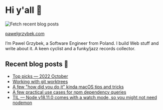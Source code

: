 # Hi y'all 👋

![Fetch recent blog posts](https://github.com/pawelgrzybek/pawelgrzybek/workflows/Fetch%20recent%20blog%20posts/badge.svg)

[pawelgrzybek.com](https://pawelgrzybek.com)

I’m Pawel Grzybek, a Software Engineer from Poland. I build Web stuff and write about it. A keen cyclist and a funky/jazz records collector.

## Recent blog posts 📝

<!-- FEED-START -->
- [Top picks — 2022 October](https://pawelgrzybek.com/top-picks-2022-october/)
- [Working with git worktrees](https://pawelgrzybek.com/working-with-git-worktrees/)
- [A few "how did you do it" kinda macOS tips and tricks](https://pawelgrzybek.com/a-few-how-did-you-do-it-kinda-macos-tips-and-tricks/)
- [A few practical use cases for npm dependency queries](https://pawelgrzybek.com/a-few-practical-use-cases-for-npm-dependency-queries/)
- [TIL — Node v18.11.0 comes with a watch mode, so you might not need nodemon](https://pawelgrzybek.com/til-node-v18-11-0-comes-with-a-watch-mode-so-you-might-not-need-nodemon/)
<!-- FEED-END -->
